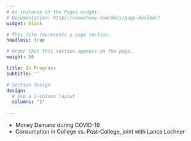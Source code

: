 ```yaml
---
# An instance of the Pages widget.
# Documentation: https://wowchemy.com/docs/page-builder/
widget: blank

# This file represents a page section.
headless: true

# Order that this section appears on the page.
weight: 50

title: In Progress
subtitle: ''

# Section design
design:
  # Use a 1-column layout
  columns: "1"
 
---
```


- Money Demand during COVID-19
- Consumption in College vs. Post-College, joint with Lance Lochner
